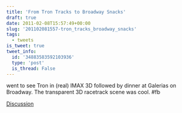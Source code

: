 ```yaml
---
title: 'From Tron Tracks to Broadway Snacks'
draft: true
date: 2011-02-08T15:57:49+00:00
slug: '201102081557-tron_tracks_broadway_snacks'
tags:
  - tweets
is_tweet: true
tweet_info:
  id: '34883583592103936'
  type: 'post'
  is_thread: False
---
```




went to see Tron in (real) IMAX 3D followed by dinner at Galerias on Broadway. The transparent 3D racetrack scene was cool. #fb

[Discussion](https://x.com/sytelus/status/34883583592103936)
